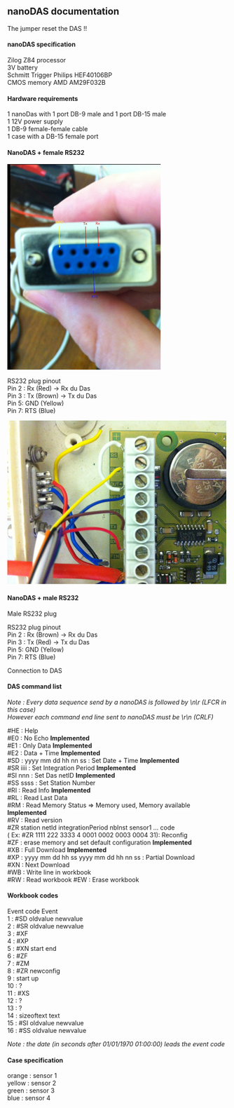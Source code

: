 ## nanoDAS documentation

The jumper reset the DAS !!


#### nanoDAS specification

Zilog Z84 processor  
3V battery  
Schmitt Trigger Philips HEF40106BP  
CMOS memory AMD AM29F032B  

#### Hardware requirements
1 nanoDas with 1 port DB-9 male and 1 port DB-15 male  
1 12V power supply  
1 DB-9 female-female cable  
1 case with a DB-15 female port   

#### NanoDAS + female RS232 

![Female RS232 plug](https://github.com/UMONS-GFA/bdas/blob/master/doc/female-rs232-plug.JPG)

RS232 plug pinout  
Pin 2 : Rx (Red)   ->  Rx du Das  
Pin 3 : Tx (Brown) ->  Tx du Das  
Pin 5: GND (Yellow)  
Pin 7: RTS (Blue)  

![Connection to DAS](https://github.com/UMONS-GFA/bdas/blob/master/doc/nanoDAS-rs232-connection.JPG)

#### NanoDAS + male RS232 

Male RS232 plug

RS232 plug pinout  
Pin 2 : Rx (Brown)   ->  Rx du Das  
Pin 3 : Tx (Red) ->  Tx du Das  
Pin 5: GND (Yellow)  
Pin 7: RTS (Blue)  

Connection to DAS


#### DAS command list

*Note : Every data sequence send by a nanoDAS is followed by \n\r (LFCR in this case)  
However each command end line sent to nanoDAS must  be  \r\n (CRLF)*  

  #HE : Help  
  #E0 : No Echo  **Implemented**     
  #E1 : Only Data **Implemented**    
  #E2 : Data + Time  **Implemented**  
  #SD : yyyy mm dd hh nn ss : Set Date + Time **Implemented**    
  #SR iiii : Set Integration Period  **Implemented**    
  #SI nnn : Set Das netID **Implemented**    
  #SS ssss : Set Station Number  
  #RI : Read Info **Implemented**  
  #RL : Read Last Data   
  #RM : Read Memory Status => Memory used, Memory available **Implemented**  
  #RV : Read version   
  #ZR station netId integrationPeriod nbInst sensor1 ... code  
  ( Ex: #ZR 1111 222 3333 4 0001 0002 0003 0004 31): Reconfig  
  #ZF : erase memory and set default configuration **Implemented**   
  #XB : Full Download **Implemented**    
  #XP : yyyy mm dd hh ss yyyy mm dd hh nn ss : Partial Download  
  #XN : Next Download  
  #WB : Write line in workbook  
  #RW : Read workbook
  #EW : Erase workbook


#### Workbook codes  

   Event code   Event  
   1          : #SD oldvalue newvalue  
   2          : #SR oldvalue newvalue  
   3          : #XF  
   4          : #XP  
   5          : #XN start end  
   6          : #ZF  
   7          : #ZM  
   8          : #ZR newconfig  
   9          : start up  
  10          : ?  
  11          : #XS  
  12          : ?  
  13          : ?  
  14          : sizeoftext text  
  15          : #SI oldvalue newvalue  
  16          : #SS oldvalue newvalue  
  
*Note : the date (in seconds after 01/01/1970 01:00:00) leads the event code*

#### Case specification

orange : sensor 1  
yellow : sensor 2  
green : sensor 3   
blue : sensor 4  

